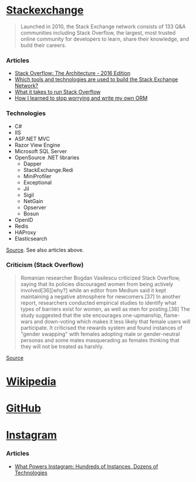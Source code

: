 # [Stackexchange](https://stackexchange.com/)

> Launched in 2010, the Stack Exchange network consists of 133 Q&A communities including Stack Overflow, the largest, most trusted online community for developers to learn, share their knowledge, and build their careers.

### Articles

* [Stack Overflow: The Architecture - 2016 Edition](https://nickcraver.com/blog/2016/02/17/stack-overflow-the-architecture-2016-edition/)
* [Which tools and technologies are used to build the Stack Exchange Network?](https://meta.stackexchange.com/questions/10369/which-tools-and-technologies-are-used-to-build-the-stack-exchange-network/10370#10370)
* [What it takes to run Stack Overflow](https://nickcraver.com/blog/2013/11/22/what-it-takes-to-run-stack-overflow/)
* [How I learned to stop worrying and write my own ORM](https://samsaffron.com/archive/2011/03/30/How+I+learned+to+stop+worrying+and+write+my+own+ORM)

### Technologies

* C#
* IIS
* ASP.NET MVC
* Razor View Engine
* Microsoft SQL Server
* OpenSource .NET libraries
  * Dapper
  * StackExchange.Redi
  * MiniProfiler
  * Exceptional
  * Jil
  * Sigil
  * NetGain
  * Opserver
  * Bosun
* OpenID
* Redis
* HAProxy
* Elasticsearch

[Source](https://en.wikipedia.org/wiki/Stack_Exchange). See also articles above.

### Criticism (Stack Overflow)

> Romanian researcher Bogdan Vasilescu criticized Stack Overflow, saying that its policies discouraged women from being actively involved[36][why?] while an editor from Medium said it kept maintaining a negative atmosphere for newcomers.[37] In another report, researchers conducted empirical studies to identify what types of barriers exist for women, as well as men for posting.[38] The study suggested that the site encourages one-upmanship, flame-wars and down-voting which makes it less likely that female users will participate. It criticised the rewards system and found instances of "gender swapping" with females adopting male or gender-neutral personas and some males masquerading as females thinking that they will not be treated as harshly.

[Source](https://en.wikipedia.org/wiki/Stack_Overflow)

# [Wikipedia](https://www.wikipedia.org/)

# [GitHub](https://github.com/)

# [Instagram](https://www.instagram.com/)

### Articles

* [What Powers Instagram: Hundreds of Instances, Dozens of Technologies](https://engineering.instagram.com/what-powers-instagram-hundreds-of-instances-dozens-of-technologies-adf2e22da2ad)
